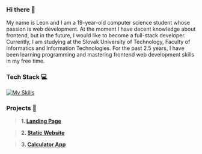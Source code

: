 ### Hi there 👋
My name is Leon and I am a 19-year-old computer science student whose passion is web development. At the moment I have decent knowledge about frontend, but in the future, I would like to become a full-stack developer. Currently, I am studying at the Slovak University of Technology, Faculty of Informatics and Information Technologies. For the past 2.5 years, I have been learning programming and mastering frontend web development skills in my free time.
### Tech Stack 💻
[![My Skills](https://skillicons.dev/icons?i=html,css,bootstrap,sass,js,react,mui,firebase,figma&perline=10)](https://skillicons.dev)
### Projects 📂
> **1. [ Landing Page](https://github.com/radoleon/projects/tree/c28a0f053c2c922c28de45cd1c4d453e9217d286/project%201%20-%20landing%20page)**

> **2. [ Static Website](https://github.com/radoleon/projects/tree/c28a0f053c2c922c28de45cd1c4d453e9217d286/project%202%20-%20static%20website)**

> **3. [ Calculator App](https://github.com/radoleon/projects/tree/c28a0f053c2c922c28de45cd1c4d453e9217d286/project%203%20-%20calculator%20app)**
